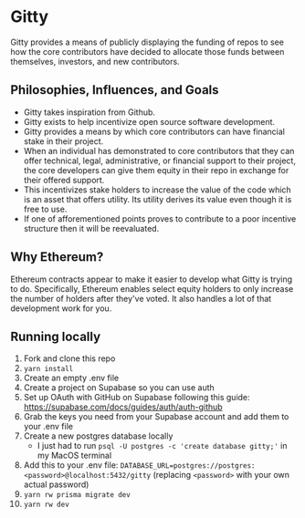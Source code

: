 # Gitty

Gitty provides a means of publicly displaying the funding of repos to see how the core contributors have decided to allocate those funds between themselves, investors, and new contributors.

## Philosophies, Influences, and Goals

- Gitty takes inspiration from Github.
- Gitty exists to help incentivize open source software development.
- Gitty provides a means by which core contributors can have financial stake in their project.
- When an individual has demonstrated to core contributors that they can offer technical, legal, administrative, or financial support to their project, the core developers can give them equity in their repo in exchange for their offered support.
- This incentivizes stake holders to increase the value of the code which is an asset that offers utility. Its utility derives its value even though it is free to use.
- If one of afforementioned points proves to contribute to a poor incentive structure then it will be reevaluated.

## Why Ethereum?

Ethereum contracts appear to make it easier to develop what Gitty is trying to do. Specifically, Ethereum enables select equity holders to only increase the number of holders after they've voted. It also handles a lot of that development work for you.

## Running locally

 1. Fork and clone this repo
 2. `yarn install`
 3. Create an empty .env file
 4. Create a project on Supabase so you can use auth
 5. Set up OAuth with GitHub on Supabase following this guide:
    https://supabase.com/docs/guides/auth/auth-github
 6. Grab the keys you need from your Supabase account and add them to your .env
    file
 7. Create a new postgres database locally
    - I just had to run `psql -U postgres -c 'create database gitty;'` in my
      MacOS terminal
 8. Add this to your .env file:
   `DATABASE_URL=postgres://postgres:<password>@localhost:5432/gitty`
   (replacing `<password>` with your own actual password)
 9. `yarn rw prisma migrate dev`
10. `yarn rw dev`
